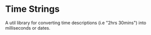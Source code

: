 # Time Strings

A util library for converting time descriptions (i.e "2hrs 30mins") into milliseconds or dates.

